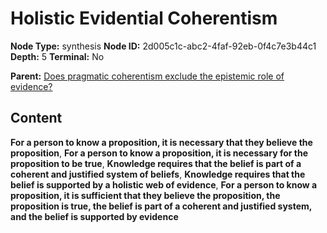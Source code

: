 # Holistic Evidential Coherentism

**Node Type:** synthesis
**Node ID:** 2d005c1c-abc2-4faf-92eb-0f4c7e3b44c1
**Depth:** 5
**Terminal:** No

**Parent:** [Does pragmatic coherentism exclude the epistemic role of evidence?](does-pragmatic-coherentism-exclude-the-epistemic-role-of-evidence-antithesis-2d1d9a2f-aa01-48e0-8688-e9b44a610b08.md)

## Content

**For a person to know a proposition, it is necessary that they believe the proposition**, **For a person to know a proposition, it is necessary for the proposition to be true**, **Knowledge requires that the belief is part of a coherent and justified system of beliefs**, **Knowledge requires that the belief is supported by a holistic web of evidence**, **For a person to know a proposition, it is sufficient that they believe the proposition, the proposition is true, the belief is part of a coherent and justified system, and the belief is supported by evidence**
